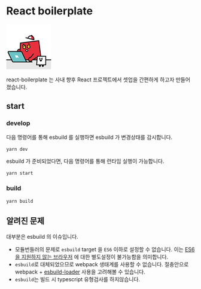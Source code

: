 # React boilerplate

![logo](./src/shopby-emoji.gif)

react-boilerplate 는 사내 향후 React 프로젝트에서 셋업을 간편하게 하고자 만들어졌습니다.

## start

### develop

다음 명령어를 통해 esbuild 를 실행하면 esbuild 가 변경상태를 감시합니다.

```
yarn dev
```

esbuild 가 준비되었다면, 다음 명령어를 통해 런타임 실행이 가능합니다.

```
yarn start
```

### build

```
yarn build
```


## 알려진 문제

대부분은 esbuild 의 이슈입니다.

* 모듈번들러의 문제로 `esbuild` target 을 `ES6` 이하로 설정할 수 없습니다. 
이는 [ES6 을 지원하지 않는 브라우저](https://caniuse.com/es6) 에 대한 별도설정이 불가능함을 의미합니다.
* `esbuild`로 대체되었으므로 webpack 생태계를 사용할 수 없습니다. 절충안으로 webpack + [esbuild-loader](https://github.com/privatenumber/esbuild-loader) 사용을 고려해볼 수 있습니다.
* `esbuild`는 빌드 시 typescript 유형검사를 하지않습니다.
